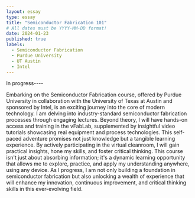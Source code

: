 ```yaml
---
layout: essay
type: essay
title: "Semiconductor Fabrication 101"
# All dates must be YYYY-MM-DD format!
date: 2024-01-23
published: true
labels:
  - Semiconductor Fabrication
  - Purdue University
  - UT Austin
  - Intel
---
```


In progress----

Embarking on the Semiconductor Fabrication course, offered by Purdue University in collaboration with the University of Texas at Austin and sponsored by Intel, is an exciting journey into the core of modern technology. I am delving into industry-standard semiconductor fabrication processes through engaging lectures. Beyond theory, I will have hands-on access and training in the vFabLab, supplemented by insightful video tutorials showcasing real equipment and process technologies. This self-paced adventure promises not just knowledge but a tangible learning experience. By actively participating in the virtual cleanroom, I will gain practical insights, hone my skills, and foster critical thinking. This course isn't just about absorbing information; it's a dynamic learning opportunity that allows me to explore, practice, and apply my understanding anywhere, using any device. As I progress, I am not only building a foundation in semiconductor fabrication but also unlocking a wealth of experience that will enhance my innovation, continuous improvement, and critical thinking skills in this ever-evolving field.



